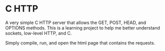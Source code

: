 # C HTTP

A very simple C HTTP server that allows the GET, POST, HEAD, and OPTIONS methods.
This is a learning project to help me better understand sockets, low-level HTTP, and C.

Simply compile, run, and open the html page that contains the requests.
